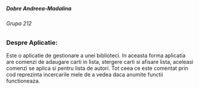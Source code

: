 ##### Dobre Andreea-Madalina
###### Grupa 212

### Despre Aplicatie:
Este o aplicatie de gestionare a unei biblioteci. In aceasta forma aplicatia are comenzi de adaugare carti in lista, stergere carti si afisare lista, 
aceleasi comenzi se aplica si pentru lista de autori.
Tot ceea ce este comentat prin cod reprezinta incercarile mele de a vedea daca anumite functii functioneaza.
